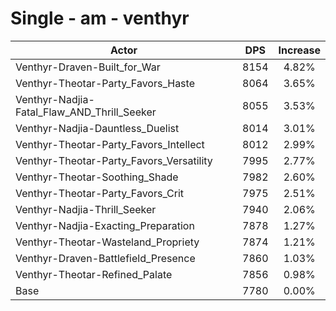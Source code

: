 # Single - am - venthyr
| Actor | DPS | Increase |
|---|:---:|:---:|
|Venthyr-Draven-Built_for_War|8154|4.82%|
|Venthyr-Theotar-Party_Favors_Haste|8064|3.65%|
|Venthyr-Nadjia-Fatal_Flaw_AND_Thrill_Seeker|8055|3.53%|
|Venthyr-Nadjia-Dauntless_Duelist|8014|3.01%|
|Venthyr-Theotar-Party_Favors_Intellect|8012|2.99%|
|Venthyr-Theotar-Party_Favors_Versatility|7995|2.77%|
|Venthyr-Theotar-Soothing_Shade|7982|2.60%|
|Venthyr-Theotar-Party_Favors_Crit|7975|2.51%|
|Venthyr-Nadjia-Thrill_Seeker|7940|2.06%|
|Venthyr-Nadjia-Exacting_Preparation|7878|1.27%|
|Venthyr-Theotar-Wasteland_Propriety|7874|1.21%|
|Venthyr-Draven-Battlefield_Presence|7860|1.03%|
|Venthyr-Theotar-Refined_Palate|7856|0.98%|
|Base|7780|0.00%|
